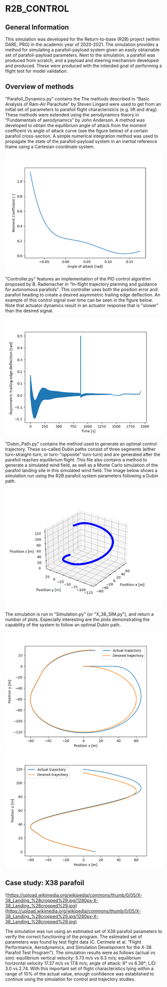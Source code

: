 # R2B_CONTROL

## General Information
This simulation was developed for the Return-to-base (R2B) project (within DARE, PRG) in the academic year of 2020-2021. The simulation provides a method for simulating a parafoil-payload system given an easily obtainable set of parafoil-payload parameters. Next to the simulation, a parafoil was produced from scratch, and a payload and steering mechanism developed and produced. These were produced with the intended goal of performing a flight test for model validation.

## Overview of methods

"Parafoil_Dynamics.py" contains the  The methods described in “Basic Analysis of Ram-Air Parachute” by Steven Lingard were used to get from an initial set of parameters to parafoil flight characteristcis (e.g. lift and drag). These methods were extended using the aerodynamics theory in "Fundamentals of aerodynamics" by John Anderson. A method was developed to obtain the equilibrium angle of attack from the moment coefficent vs angle of attack curve (see the figure below) of a certain parafoil cross-section. A simple numerical integration method was used to propagate the state of the parafoil-payload system in an inertial reference frame using a Cartesian coordinate system. 

<img src="./Images/Cm_alpha.png" width="500">

"Controller.py" features an implementation of the PID control algorithm proposed by B. Rademacher in “In-flight trajectory planning and guidance for autonomous parafoils". This controller uses both the position error and parafoil heading to create a desired asymmetric trailing edge deflection. An example of this control signal over time can be seen in the figure below. Note that actuator dynamics result in an actuator response that is "slower" than the desired signal.

![./Images/Control_Deflection.png](./Images/Control_Deflection.png)

"Dubin_Path.py" contains the method used to generate an optimal control trajectory. These so-called Dubin paths consist of three segments (either turn-straight-turn, or turn-"opposite" turn-turn) and are generated after the parafoil reaches equilibrium flight. This file also contains a method to generate a simulated wind field, as well as a Monte Carlo simulation of the parafoil landing site in this simulated wind field. The image below shows a simulation run using the R2B parafoil system parameters following a Dubin path.

![./Images/3D_trajectory_own_parafoil.png](./Images/3D_trajectory_own_parafoil.png)

The simulation is run in "Simulation.py" (or "X_38_SIM.py"), and return a number of plots. Especially interesting are the plots demonstrating the capability of the system to follow an optimal Dubin path.

![./Images/XY_desired.png](./Images/XY_desired.png)
![./Images/XZ_desired.png](./Images/XZ_desired.png)

## Case study: X38 parafoil

![https://upload.wikimedia.org/wikipedia/commons/thumb/0/05/X-38_Landing_%28cropped%29.jpg/1280px-X-38_Landing_%28cropped%29.jpg](https://upload.wikimedia.org/wikipedia/commons/thumb/0/05/X-38_Landing_%28cropped%29.jpg/1280px-X-38_Landing_%28cropped%29.jpg)

The simulation was run using an estimated set of X38 parafoil parameters to verify the correct functioning of the program. The estimated set of parameters was found by  test flight data (C. Cerimele et al. “Flight Performance, Aerodynamics, and
Simulation Development for the X-38 Parafoil Test Program"). The simulation results were as follows (actual vs sim): equilibrium vertical velocity: 5.73 m/s vs 6.3 m/s; equilibrium horizontal velocity 17.37 m/s vs 17.8 m/s; angle of attack: 6° vs 6.39°; L/D: 3.0 vs 2.74. With this important set of flight characteristics lying within a range of 10% of the actual value, enough confidence was established to continue using the simulation for control and trajectory studies.

